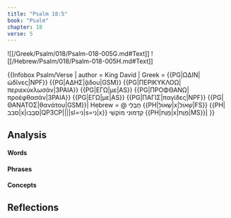 ```yaml
---
title: "Psalm 18:5"
book: "Psalm"
chapter: 18
verse: 5
---
```

![[/Greek/Psalm/018/Psalm-018-005G.md#Text]]
![[/Hebrew/Psalm/018/Psalm-018-005H.md#Text]]

{{Infobox Psalm/Verse |
  author = King David |
  Greek = {{PG|ΩΔΙΝ|ὠδῖνες|NPF}} {{PG|ΑΔΗΣ|ᾅδου|GSM}} {{PG|ΠΕΡΙΚΥΚΛΟΩ|περιεκύκλωσάν|3PAIA}} {{PG|ΕΓΩ|με|AS}} {{PG|ΠΡΟΦΘΑΝΩ|προέφθασάν|3PAIA}} {{PG|ΕΓΩ|με|AS}} {{PG|ΠΑΓΙΣ|παγίδες|NPF}} {{PG|ΘΑΝΑΤΟΣ|θανάτου|GSM}}|
  Hebrew = @
חֶבְלֵי
{{PH|שְׁאוֹל|x|שְׁאוֹל|FS}} {{PH|סבב|x|סְבָבוּ|QP3CP||||sl=ני|s=נִי|x}}
קִדְּמוּנִי
מוֹקְשֵׁי
{{PH|מָוֶת|x|מָוֶת|MS}}׃|
}}

## Analysis

#### Words

#### Phrases

#### Concepts

## Reflections

